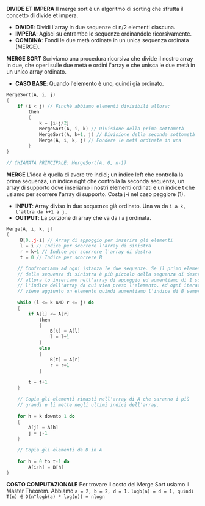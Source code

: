 **DIVIDE ET IMPERA**
Il merge sort è un algoritmo di sorting che sfrutta il concetto di divide et impera.
- **DIVIDE**: Dividi l'array in due sequenze di n/2 elementi ciascuna.
- **IMPERA**: Agisci su entrambe le sequenze ordinandole ricorsivamente.
- **COMBINA**: Fondi le due metà ordinate in un unica sequenza ordinata (MERGE).

**MERGE SORT**
Scriviamo una procedura ricorsiva che divide il nostro array in due, che operi sulle due metà e ordini l'array e che unisca le due metà in un unico array ordinato.
- **CASO BASE**: Quando l'elemento è uno, quindi già ordinato.

``` C++
MergeSort(A, i, j)
{
	if (i < j) // Finchè abbiamo elementi divisibili allora:
		then
		{
			k = ⌊i+j/2⌋
			MergeSort(A, i, k) // Divisione della prima sottometà
			MergeSort(A, k+1, j) // Divisione della seconda sottometà
			Merge(A, i, k, j) // Fondere le metà ordinate in una
		}
}

// CHIAMATA PRINCIPALE: MergeSort(A, 0, n-1)
```

**MERGE**
L'idea è quella di avere tre indici; un indice left che controlla la prima sequenza, un indice right che controlla la seconda sequenza, un array di supporto dove inseriamo i nostri elementi ordinati e un indice t che usiamo per scorrere l'array di supporto. Costa j-i nel caso peggiore (1).

- **INPUT**: Array diviso in due sequenze già ordinato. Una va da `i a k, l'altra da k+1 a j.`
- **OUTPUT**: La porzione di array che va da i a j ordinata.

``` C++
Merge(A, i, k, j)
{
	 B[0..j-i] // Array di appoggio per inserire gli elementi
	 l = i // Indice per scorrere l'array di sinistra
	 r = k+1 // Indice per scorrere l'array di destra
	 t = 0 // Indice per scorrere B

	// Confrontiamo ad ogni istanza le due sequenze. Se il primo elemento
	// della sequenza di sinistra è più piccolo della sequenza di destra
	// allora lo inseriamo nell'array di appoggio ed aumentiamo di 1 solo
	// l'indice dell'array da cui vien preso l'elemento. Ad ogni iterazione
	// viene aggiunto un elemento quindi aumentiamo l'indice di B sempre di 1.
	
	while (l <= k AND r <= j) do
	{
		if A[l] <= A[r]
			then 
			{
				B[t] = A[l]
				l = l+1
			}
			else 
			{
				B[t] = A[r]
				r = r+1
			}
			
		t = t+1
	}

	// Copia gli elementi rimasti nell'array di A che saranno i più
	// grandi e li mette negli ultimi indici dell'array.
	
	for h = k downto 1 do
	{
		A[j] = A[h]
		j = j-1
	}

	// Copia gli elementi da B in A
	
	for h = 0 to t-1 do
		A[i+h] = B[h]
}
```

**COSTO COMPUTAZIONALE**
Per trovare il costo del Merge Sort usiamo il Master Theorem.
Abbiamo `a = 2, b = 2, d = 1.` 
`logb(a) = d = 1, quindi T(n) ∈ O(n^logb(a) * log(n)) = nlogn `